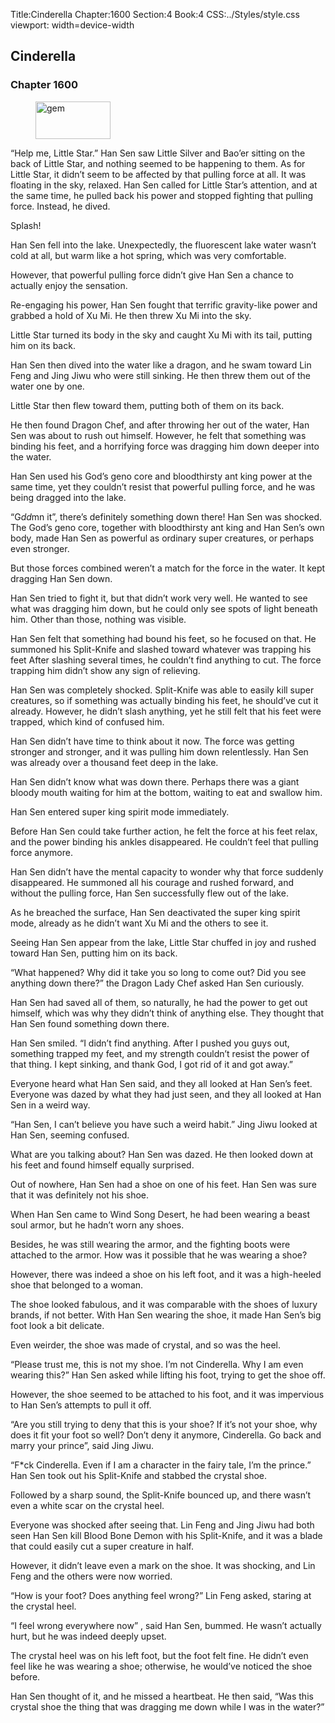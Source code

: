 Title:Cinderella 
Chapter:1600 
Section:4 
Book:4 
CSS:../Styles/style.css 
viewport: width=device-width
  
## Cinderella
### Chapter 1600
  
<figure>
	<img src="../Images/gem.gif" alt="gem" id="gem" width="120" height="60" />
</figure>
  

  
“Help me, Little Star.” Han Sen saw Little Silver and Bao’er sitting on the back of Little Star, and nothing seemed to be happening to them. As for Little Star, it didn’t seem to be affected by that pulling force at all. It was floating in the sky, relaxed. Han Sen called for Little Star’s attention, and at the same time, he pulled back his power and stopped fighting that pulling force. Instead, he dived.

Splash!

Han Sen fell into the lake. Unexpectedly, the fluorescent lake water wasn’t cold at all, but warm like a hot spring, which was very comfortable.

However, that powerful pulling force didn’t give Han Sen a chance to actually enjoy the sensation.

Re-engaging his power, Han Sen fought that terrific gravity-like power and grabbed a hold of Xu Mi. He then threw Xu Mi into the sky.

Little Star turned its body in the sky and caught Xu Mi with its tail, putting him on its back.

Han Sen then dived into the water like a dragon, and he swam toward Lin Feng and Jing Jiwu who were still sinking. He then threw them out of the water one by one.

Little Star then flew toward them, putting both of them on its back.

He then found Dragon Chef, and after throwing her out of the water, Han Sen was about to rush out himself. However, he felt that something was binding his feet, and a horrifying force was dragging him down deeper into the water.

Han Sen used his God’s geno core and bloodthirsty ant king power at the same time, yet they couldn’t resist that powerful pulling force, and he was being dragged into the lake.

“G*dd*mn it”, there’s definitely something down there! Han Sen was shocked. The God’s geno core, together with bloodthirsty ant king and Han Sen’s own body, made Han Sen as powerful as ordinary super creatures, or perhaps even stronger.

But those forces combined weren’t a match for the force in the water. It kept dragging Han Sen down.

Han Sen tried to fight it, but that didn’t work very well. He wanted to see what was dragging him down, but he could only see spots of light beneath him. Other than those, nothing was visible.

Han Sen felt that something had bound his feet, so he focused on that. He summoned his Split-Knife and slashed toward whatever was trapping his feet After slashing several times, he couldn’t find anything to cut. The force trapping him didn’t show any sign of relieving.

Han Sen was completely shocked. Split-Knife was able to easily kill super creatures, so if something was actually binding his feet, he should’ve cut it already. However, he didn’t slash anything, yet he still felt that his feet were trapped, which kind of confused him.

Han Sen didn’t have time to think about it now. The force was getting stronger and stronger, and it was pulling him down relentlessly. Han Sen was already over a thousand feet deep in the lake.

Han Sen didn’t know what was down there. Perhaps there was a giant bloody mouth waiting for him at the bottom, waiting to eat and swallow him.

Han Sen entered super king spirit mode immediately.

Before Han Sen could take further action, he felt the force at his feet relax, and the power binding his ankles disappeared. He couldn’t feel that pulling force anymore.

Han Sen didn’t have the mental capacity to wonder why that force suddenly disappeared. He summoned all his courage and rushed forward, and without the pulling force, Han Sen successfully flew out of the lake.

As he breached the surface, Han Sen deactivated the super king spirit mode, already as he didn’t want Xu Mi and the others to see it.

Seeing Han Sen appear from the lake, Little Star chuffed in joy and rushed toward Han Sen, putting him on its back.

“What happened? Why did it take you so long to come out? Did you see anything down there?” the Dragon Lady Chef asked Han Sen curiously.

Han Sen had saved all of them, so naturally, he had the power to get out himself, which was why they didn’t think of anything else. They thought that Han Sen found something down there.

Han Sen smiled. “I didn’t find anything. After I pushed you guys out, something trapped my feet, and my strength couldn’t resist the power of that thing. I kept sinking, and thank God, I got rid of it and got away.”

Everyone heard what Han Sen said, and they all looked at Han Sen’s feet. Everyone was dazed by what they had just seen, and they all looked at Han Sen in a weird way.

“Han Sen, I can’t believe you have such a weird habit.” Jing Jiwu looked at Han Sen, seeming confused.

What are you talking about? Han Sen was dazed. He then looked down at his feet and found himself equally surprised.

Out of nowhere, Han Sen had a shoe on one of his feet. Han Sen was sure that it was definitely not his shoe.

When Han Sen came to Wind Song Desert, he had been wearing a beast soul armor, but he hadn’t worn any shoes.

Besides, he was still wearing the armor, and the fighting boots were attached to the armor. How was it possible that he was wearing a shoe?

However, there was indeed a shoe on his left foot, and it was a high-heeled shoe that belonged to a woman.

The shoe looked fabulous, and it was comparable with the shoes of luxury brands, if not better. With Han Sen wearing the shoe, it made Han Sen’s big foot look a bit delicate.

Even weirder, the shoe was made of crystal, and so was the heel.

“Please trust me, this is not my shoe. I’m not Cinderella. Why I am even wearing this?” Han Sen asked while lifting his foot, trying to get the shoe off.

However, the shoe seemed to be attached to his foot, and it was impervious to Han Sen’s attempts to pull it off.

“Are you still trying to deny that this is your shoe? If it’s not your shoe, why does it fit your foot so well? Don’t deny it anymore, Cinderella. Go back and marry your prince”, said Jing Jiwu.

“F*ck Cinderella. Even if I am a character in the fairy tale, I’m the prince.” Han Sen took out his Split-Knife and stabbed the crystal shoe.

Followed by a sharp sound, the Split-Knife bounced up, and there wasn’t even a white scar on the crystal heel.

Everyone was shocked after seeing that. Lin Feng and Jing Jiwu had both seen Han Sen kill Blood Bone Demon with his Split-Knife, and it was a blade that could easily cut a super creature in half.

However, it didn’t leave even a mark on the shoe. It was shocking, and Lin Feng and the others were now worried.

“How is your foot? Does anything feel wrong?” Lin Feng asked, staring at the crystal heel.

“I feel wrong everywhere now” , said Han Sen, bummed. He wasn’t actually hurt, but he was indeed deeply upset.

The crystal heel was on his left foot, but the foot felt fine. He didn’t even feel like he was wearing a shoe; otherwise, he would’ve noticed the shoe before.

Han Sen thought of it, and he missed a heartbeat. He then said, “Was this crystal shoe the thing that was dragging me down while I was in the water?”